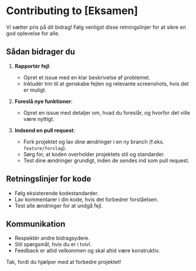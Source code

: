 # Contributing to [Eksamen]

Vi sætter pris på dit bidrag! Følg venligst disse retningslinjer for at sikre en god oplevelse for alle.

## Sådan bidrager du

1. **Rapportér fejl**:
   - Opret et issue med en klar beskrivelse af problemet.
   - Inkludér trin til at genskabe fejlen og relevante screenshots, hvis det er muligt.

2. **Foreslå nye funktioner**:
   - Opret en issue med detaljer om, hvad du foreslår, og hvorfor det ville være nyttigt.

3. **Indsend en pull request**:
   - Fork projektet og lav dine ændringer i en ny branch (f.eks. `feature/forslag`).
   - Sørg for, at koden overholder projektets stil og standarder.
   - Test dine ændringer grundigt, inden de sendes ind som pull request.

## Retningslinjer for kode

- Følg eksisterende kodestandarder.
- Lav kommentarer i din kode, hvis det forbedrer forståelsen.
- Test alle ændringer for at undgå fejl.

## Kommunikation

- Respektér andre bidragsydere.
- Stil spørgsmål, hvis du er i tvivl.
- Feedback er altid velkommen og skal altid være konstruktiv.


Tak, fordi du hjælper med at forbedre projektet!
